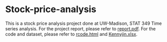 # Stock-price-analysis

This is a stock price analysis project done at UW-Madison, STAT 349 Time series analysis.
For the project report, please refer to [report.pdf](https://github.com/kennyjin/Stock-price-analysis/blob/main/report.pdf).
For the code and dataset, please refer to [rcode.html](https://github.com/kennyjin/Stock-price-analysis/blob/main/rcode.html) and [Kennyjin.xlsx](https://github.com/kennyjin/Stock-price-analysis/blob/main/KennyJin.xlsx).
